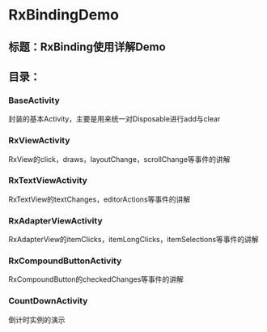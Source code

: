 # RxBindingDemo
## 标题：RxBinding使用详解Demo  
## 目录：
### BaseActivity
封装的基本Activity，主要是用来统一对Disposable进行add与clear
### RxViewActivity
RxView的click，draws，layoutChange，scrollChange等事件的讲解
### RxTextViewActivity
RxTextView的textChanges，editorActions等事件的讲解
### RxAdapterViewActivity
RxAdapterView的itemClicks，itemLongClicks，itemSelections等事件的讲解
### RxCompoundButtonActivity
RxCompoundButton的checkedChanges等事件的讲解
### CountDownActivity
倒计时实例的演示 
